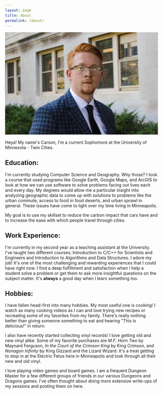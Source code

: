 ```yaml
---
layout: page
title: About
permalink: /about/
---
```


![Carson](/images/desotel-27.jpg)

Heya! My name's Carson, I'm a current Sophomore at the University of Minnesota - Twin Cities.

## Education:

I'm currently studying Computer Science and Geography. Why those? I took a course that used programs like Google Earth, Google Maps, and ArcGIS to look at how we can use software to solve problems facing out lives each and every day. My degrees would allow me a particular insight into analyzing geographic data to come up with solutions to problems like the urban commute, access to food in food deserts, and urban sprawl in general. These issues have come to light over my time living in Minneapolis.

My goal is to use my skillset to reduce the carbon impact that cars have and to increase the ease with which people travel through cities.

## Work Experience:

I'm currently in my second year as a teaching assistant at the University. I've taught two different courses; Introduction to C/C++ for Scientists and Engineers and Introduction to Algorithms and Data Structures. I adore my job! It's one of the most challenging and rewarding experiences that I could have right now. I find a deep fulfillment and satisfaction when I help a student solve a problem or get them to ask more insightful questions on the subject matter. It's **always** a good day when I learn something too.

## Hobbies:

I have fallen head-first into many hobbies. My most useful one is cooking! I watch as many cooking videos as I can and love trying new recipes or recreating some of my favorites from my family. There's really nothing better than giving someone something to eat and hearing "This is delicious!" in return.

I also have recently started collecting vinyl records! I love getting old and new vinyl alike. Some of my favorite purchases are *M.F. Horn Two* by Maynard Ferguson, *In the Court of the Crimson King* by King Crimson, and *Nonagon Infinity* by King Gizzard and the Lizard Wizard. It's a treat getting to stop in at the Electric Fetus here in Minneapolis and look through all their new and old vinyl.

I love playing video games and board games. I am a frequent Dungeon Master for a few different groups of friends in our various Dungeons and Dragons games. I've often thought about doing more extensive write-ups of my sessions and posting them on here.
